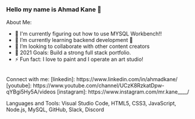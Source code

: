 ### Hello my name is Ahmad Kane 👋


About Me:
<br>
<ul>
<li>🔭 I'm currently figuring out how to use MYSQL Workbench!!
<li>🌱 I’m currently learning backend development 🤣
<li>👯 I’m looking to collaborate with other content creators
<li>🥅 2021 Goals: Build a strong full stack portfolio.
<li>⚡ Fun fact: I love to paint and I operate an art studio!
</ul>
<br>
Connect with me:
[linkedin]: https://www.linkedin.com/in/ahmadkane/
[youtube]: https://www.youtube.com/channel/UCzK8RzkatDpw-qYBgi5Hy5A/videos
[instagram]: https://www.instagram.com/mr.kane____/

<br>

Languages and Tools:
Visual Studio Code, HTML5, CSS3, JavaScript, Node.js, MySQL, GitHub, Slack, Discord


